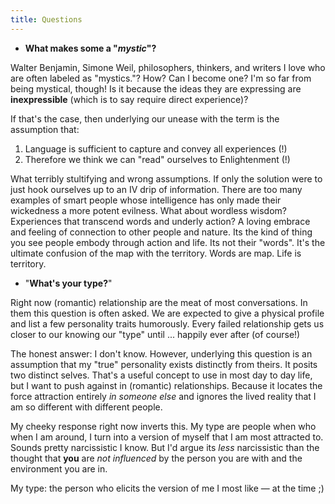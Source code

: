 ```yaml
---
title: Questions 
---
```

- **What makes some a "*mystic*"?**

Walter Benjamin, Simone Weil, philosophers, thinkers, and writers I love who are often labeled as "mystics."? How? Can I become one? I'm so far from being mystical, though! Is it because the ideas they are expressing are **inexpressible** (which is to say require direct experience)? 

If that's the case, then underlying our unease with the term is the assumption that: 
1. Language is sufficient to capture and convey all experiences (!)
2. Therefore we think we can "read" ourselves to Enlightenment (!)

What terribly stultifying and wrong assumptions. If only the solution were to just hook ourselves up to an IV drip of information. There are too many examples of smart people whose intelligence has only made their wickedness a more potent evilness. What about wordless wisdom? Experiences that transcend words and underly action? A loving embrace and feeling of connection to other people and nature. Its the kind of thing you see people embody through action and life. Its not their "words". It's the ultimate confusion of the map with the territory. Words are map. Life is territory. 

- "**What's your type?**"

Right now (romantic) relationship are the meat of most conversations. In them this question is often asked. We are expected to give a physical profile and list a few personality traits humorously. Every failed relationship gets us closer to our knowing our "type" until ... happily ever after (of course!)

The honest answer: I don't know. However, underlying this question is an assumption that my "true" personality exists distinctly from theirs. It posits two distinct selves. That's a useful concept to use in most day to day life, but I want to push against in (romantic) relationships. Because it locates the force attraction entirely *in someone else* and ignores the lived reality that I am so different with different people. 

My cheeky response right now inverts this. My type are people when who when I am around, I turn into a version of myself that I am most attracted to. Sounds pretty narcissistic I know. But I'd argue its *less* narcissistic than the thought that **you** are *not influenced* by the person you are with and the environment you are in. 

My type: the person who elicits the version of me I most like — at the time ;) 
